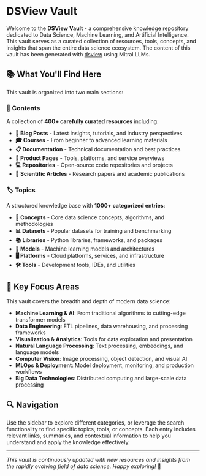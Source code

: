 # DSView Vault

Welcome to the **DSView Vault** - a comprehensive knowledge repository dedicated to Data Science, Machine Learning, and Artificial Intelligence. This vault serves as a curated collection of resources, tools, concepts, and insights that span the entire data science ecosystem. The content of this vault has been generated with [dsview](https://github.com/tdurouchoux/dsview) using Mitral LLMs.

## 📚 What You'll Find Here

This vault is organized into two main sections:

### 📖 Contents
A collection of **400+ carefully curated resources** including:

- **📝 Blog Posts** - Latest insights, tutorials, and industry perspectives
- **🎓 Courses** - From beginner to advanced learning materials
- **📋 Documentation** - Technical documentation and best practices
- **🏢 Product Pages** - Tools, platforms, and service overviews
- **💻 Repositories** - Open-source code repositories and projects
- **🔬 Scientific Articles** - Research papers and academic publications

### 🏷️ Topics
A structured knowledge base with **1000+ categorized entries**:

- **🧠 Concepts** - Core data science concepts, algorithms, and methodologies
- **📊 Datasets** - Popular datasets for training and benchmarking
- **📚 Libraries** - Python libraries, frameworks, and packages
- **🤖 Models** - Machine learning models and architectures
- **🖥️ Platforms** - Cloud platforms, services, and infrastructure
- **🛠️ Tools** - Development tools, IDEs, and utilities

## 🎯 Key Focus Areas

This vault covers the breadth and depth of modern data science:

- **Machine Learning & AI**: From traditional algorithms to cutting-edge transformer models
- **Data Engineering**: ETL pipelines, data warehousing, and processing frameworks
- **Visualization & Analytics**: Tools for data exploration and presentation
- **Natural Language Processing**: Text processing, embeddings, and language models
- **Computer Vision**: Image processing, object detection, and visual AI
- **MLOps & Deployment**: Model deployment, monitoring, and production workflows
- **Big Data Technologies**: Distributed computing and large-scale data processing

## 🔍 Navigation

Use the sidebar to explore different categories, or leverage the search functionality to find specific topics, tools, or concepts. Each entry includes relevant links, summaries, and contextual information to help you understand and apply the knowledge effectively.

---

*This vault is continuously updated with new resources and insights from the rapidly evolving field of data science. Happy exploring!* 🎉
